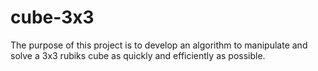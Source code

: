 # cube-3x3

The purpose of this project is to develop an algorithm to manipulate and solve a 3x3 rubiks cube as quickly and efficiently as possible.

